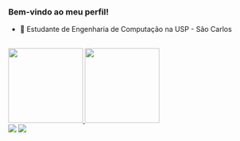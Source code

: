 ### Bem-vindo ao meu perfil!

- 🔭 Estudante de Engenharia de Computação na USP - São Carlos

##
<div>
  <a href="https://github.com/Pedrest15">
  <img height="150em" src="https://github-readme-stats-git-masterrstaa-rickstaa.vercel.app/api?"/>
  <img height="150em" src="https://github-readme-stats-git-masterrstaa-rickstaa.vercel.app/api?/top-langs/?username=Pedrest15&layout=compact&langs_count=7&theme=dark"/>
</div>

<div>
  <a href = "mailto:pedroandrade@usp.br"><img src="https://img.shields.io/badge/-Gmail-%23333?style=for-the-badge&logo=gmail&logoColor=white" target="_blank"></a>
  <a href="https://www.linkedin.com/in/pedro-lucas-castro-de-andrade-0766161b4/" target="_blank"><img src="https://img.shields.io/badge/-LinkedIn-%230077B5?style=for-the-badge&logo=linkedin&logoColor=white" target="_blank"></a> 
  </div>
